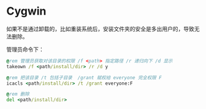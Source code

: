 # Cygwin

如果不是通过卸载的，比如重装系统后，安装文件夹的安全是多出用户的，导致无法删除。

管理员命令下：
```bat
@rem 管理员获取对该目录的权限 /f <path> 指定路径 /r 递归向下 /d 显示
takeown /f <path/install/dir> /r /d y

@rem 把该目录 /t 包括子目录  /grant 赋权给 everyone 完全权限 F 
icacls <path/install/dir> /t /grant everyone:F

@rem 删除
del <path/install/dir>
```